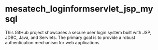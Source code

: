 # mesatech_loginformservlet_jsp_mysql
This GitHub project showcases a secure user login system built with JSP, JDBC, Java, and Servlets. The primary goal is to provide a robust authentication mechanism for web applications.
